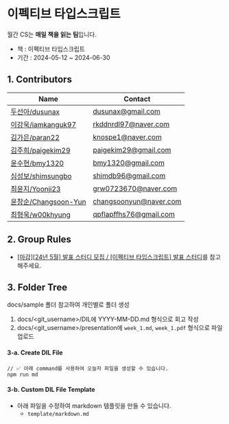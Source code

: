 # 이펙티브 타입스크립트

월간 CS는 **매일 책을 읽는 팀**입니다.

- 책 : 이펙티브 타입스크립트
- 기간 : 2024-05-12 ~ 2024-06-30

## 1. Contributors

| Name                                                     | Contact                |
| -------------------------------------------------------- | ---------------------- |
| [두선아/dusunax](https://github.com/dusunax)             | dusunax@gmail.com      |
| [이강욱/iamkanguk97](https://github.com/iamkanguk97)     | rkddnrdl97@naver.com   |
| [김가은/paran22](https://github.com/paran22)             | knospe1@naver.com      |
| [김주희/paigekim29](https://github.com/paigekim29)        | paigekim29@gmail.com   |
| [윤수현/bmy1320](https://github.com/soohyun-dev)         | bmy1320@gmail.com      |
| [심성보/shimsungbo](https://github.com/Shim-sim)         | shimdb96@gmail.com     |
| [최윤지/Yoonji23](https://github.com/Yoonji23)           | grw0723670@naver.com   |
| [윤창순/Changsoon-Yun](https://github.com/Changsoon-Yun) | changsoonyun@naver.com |
| [최형욱/w00khyung](https://github.com/w00khyung)         | qpflapffhs76@gmail.com |

## 2. Group Rules

- [[마감][24년 5월] 발표 스터디 모집 / [이펙티브 타입스크립트] 발표 스터디](https://inblog.ai/monthly-cs/16887)를 참고해주세요.

## 3. Folder Tree

docs/sample 폴더 참고하여 개인별로 폴더 생성

1. docs/<git_username\>/DIL에 YYYY-MM-DD.md 형식으로 회고 작성
2. docs/<git_username\>/presentation에 `week_1.md`, `week_1.pdf` 형식으로 파일 업로드

#### 3-a. Create DIL File

```tsx
// ✅ 아래 command를 사용하여 오늘자 파일을 생성할 수 있습니다.
npm run md
```

#### 3-b. Custom DIL File Template

- 아래 파일을 수정하여 markdown 템플릿을 만들 수 있습니다.
  - `template/markdown.md`
